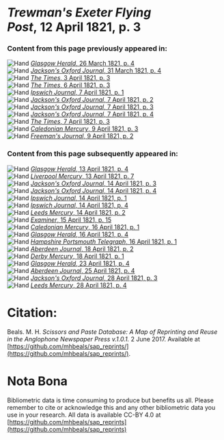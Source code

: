 # *Trewman's Exeter Flying Post*, 12 April 1821, p. 3  
  
### Content from this page previously appeared in:  
![Hand](http://scissorsandpaste.net/wp-content/uploads/2017/06/smallhandpointer.png) [*Glasgow Herald*, 26 March 1821, p. 4](https://mhbeals.github.io/sap_html/Glasgow-Herald/Glasgow-Herald-26-March-1821-p-4)  
![Hand](http://scissorsandpaste.net/wp-content/uploads/2017/06/smallhandpointer.png) [*Jackson's Oxford Journal*, 31 March 1821, p. 4](https://mhbeals.github.io/sap_html/Jackson's-Oxford-Journal/Jackson's-Oxford-Journal-31-March-1821-p-4)  
![Hand](http://scissorsandpaste.net/wp-content/uploads/2017/06/smallhandpointer.png) [*The Times*, 3 April 1821, p. 3](https://mhbeals.github.io/sap_html/The-Times/The-Times-3-April-1821-p-3)  
![Hand](http://scissorsandpaste.net/wp-content/uploads/2017/06/smallhandpointer.png) [*The Times*, 6 April 1821, p. 3](https://mhbeals.github.io/sap_html/The-Times/The-Times-6-April-1821-p-3)  
![Hand](http://scissorsandpaste.net/wp-content/uploads/2017/06/smallhandpointer.png) [*Ipswich Journal*, 7 April 1821, p. 1](https://mhbeals.github.io/sap_html/Ipswich-Journal/Ipswich-Journal-7-April-1821-p-1)  
![Hand](http://scissorsandpaste.net/wp-content/uploads/2017/06/smallhandpointer.png) [*Jackson's Oxford Journal*, 7 April 1821, p. 2](https://mhbeals.github.io/sap_html/Jackson's-Oxford-Journal/Jackson's-Oxford-Journal-7-April-1821-p-2)  
![Hand](http://scissorsandpaste.net/wp-content/uploads/2017/06/smallhandpointer.png) [*Jackson's Oxford Journal*, 7 April 1821, p. 3](https://mhbeals.github.io/sap_html/Jackson's-Oxford-Journal/Jackson's-Oxford-Journal-7-April-1821-p-3)  
![Hand](http://scissorsandpaste.net/wp-content/uploads/2017/06/smallhandpointer.png) [*Jackson's Oxford Journal*, 7 April 1821, p. 4](https://mhbeals.github.io/sap_html/Jackson's-Oxford-Journal/Jackson's-Oxford-Journal-7-April-1821-p-4)  
![Hand](http://scissorsandpaste.net/wp-content/uploads/2017/06/smallhandpointer.png) [*The Times*, 7 April 1821, p. 3](https://mhbeals.github.io/sap_html/The-Times/The-Times-7-April-1821-p-3)  
![Hand](http://scissorsandpaste.net/wp-content/uploads/2017/06/smallhandpointer.png) [*Caledonian Mercury*, 9 April 1821, p. 3](https://mhbeals.github.io/sap_html/Caledonian-Mercury/Caledonian-Mercury-9-April-1821-p-3)  
![Hand](http://scissorsandpaste.net/wp-content/uploads/2017/06/smallhandpointer.png) [*Freeman's Journal*, 9 April 1821, p. 2](https://mhbeals.github.io/sap_html/Freeman's-Journal/Freeman's-Journal-9-April-1821-p-2)  
  
### Content from this page subsequently appeared in:  
![Hand](http://scissorsandpaste.net/wp-content/uploads/2017/06/smallhandpointer.png) [*Glasgow Herald*, 13 April 1821, p. 4](https://mhbeals.github.io/sap_html/Glasgow-Herald/Glasgow-Herald-13-April-1821-p-4)  
![Hand](http://scissorsandpaste.net/wp-content/uploads/2017/06/smallhandpointer.png) [*Liverpool Mercury*, 13 April 1821, p. 7](https://mhbeals.github.io/sap_html/Liverpool-Mercury/Liverpool-Mercury-13-April-1821-p-7)  
![Hand](http://scissorsandpaste.net/wp-content/uploads/2017/06/smallhandpointer.png) [*Jackson's Oxford Journal*, 14 April 1821, p. 3](https://mhbeals.github.io/sap_html/Jackson's-Oxford-Journal/Jackson's-Oxford-Journal-14-April-1821-p-3)  
![Hand](http://scissorsandpaste.net/wp-content/uploads/2017/06/smallhandpointer.png) [*Jackson's Oxford Journal*, 14 April 1821, p. 4](https://mhbeals.github.io/sap_html/Jackson's-Oxford-Journal/Jackson's-Oxford-Journal-14-April-1821-p-4)  
![Hand](http://scissorsandpaste.net/wp-content/uploads/2017/06/smallhandpointer.png) [*Ipswich Journal*, 14 April 1821, p. 1](https://mhbeals.github.io/sap_html/Ipswich-Journal/Ipswich-Journal-14-April-1821-p-1)  
![Hand](http://scissorsandpaste.net/wp-content/uploads/2017/06/smallhandpointer.png) [*Ipswich Journal*, 14 April 1821, p. 4](https://mhbeals.github.io/sap_html/Ipswich-Journal/Ipswich-Journal-14-April-1821-p-4)  
![Hand](http://scissorsandpaste.net/wp-content/uploads/2017/06/smallhandpointer.png) [*Leeds Mercury*, 14 April 1821, p. 2](https://mhbeals.github.io/sap_html/Leeds-Mercury/Leeds-Mercury-14-April-1821-p-2)  
![Hand](http://scissorsandpaste.net/wp-content/uploads/2017/06/smallhandpointer.png) [*Examiner*, 15 April 1821, p. 15](https://mhbeals.github.io/sap_html/Examiner/Examiner-15-April-1821-p-15)  
![Hand](http://scissorsandpaste.net/wp-content/uploads/2017/06/smallhandpointer.png) [*Caledonian Mercury*, 16 April 1821, p. 1](https://mhbeals.github.io/sap_html/Caledonian-Mercury/Caledonian-Mercury-16-April-1821-p-1)  
![Hand](http://scissorsandpaste.net/wp-content/uploads/2017/06/smallhandpointer.png) [*Glasgow Herald*, 16 April 1821, p. 4](https://mhbeals.github.io/sap_html/Glasgow-Herald/Glasgow-Herald-16-April-1821-p-4)  
![Hand](http://scissorsandpaste.net/wp-content/uploads/2017/06/smallhandpointer.png) [*Hampshire Portsmouth Telegraph*, 16 April 1821, p. 1](https://mhbeals.github.io/sap_html/Hampshire-Portsmouth-Telegraph/Hampshire-Portsmouth-Telegraph-16-April-1821-p-1)  
![Hand](http://scissorsandpaste.net/wp-content/uploads/2017/06/smallhandpointer.png) [*Aberdeen Journal*, 18 April 1821, p. 2](https://mhbeals.github.io/sap_html/Aberdeen-Journal/Aberdeen-Journal-18-April-1821-p-2)  
![Hand](http://scissorsandpaste.net/wp-content/uploads/2017/06/smallhandpointer.png) [*Derby Mercury*, 18 April 1821, p. 1](https://mhbeals.github.io/sap_html/Derby-Mercury/Derby-Mercury-18-April-1821-p-1)  
![Hand](http://scissorsandpaste.net/wp-content/uploads/2017/06/smallhandpointer.png) [*Glasgow Herald*, 23 April 1821, p. 4](https://mhbeals.github.io/sap_html/Glasgow-Herald/Glasgow-Herald-23-April-1821-p-4)  
![Hand](http://scissorsandpaste.net/wp-content/uploads/2017/06/smallhandpointer.png) [*Aberdeen Journal*, 25 April 1821, p. 4](https://mhbeals.github.io/sap_html/Aberdeen-Journal/Aberdeen-Journal-25-April-1821-p-4)  
![Hand](http://scissorsandpaste.net/wp-content/uploads/2017/06/smallhandpointer.png) [*Jackson's Oxford Journal*, 28 April 1821, p. 3](https://mhbeals.github.io/sap_html/Jackson's-Oxford-Journal/Jackson's-Oxford-Journal-28-April-1821-p-3)  
![Hand](http://scissorsandpaste.net/wp-content/uploads/2017/06/smallhandpointer.png) [*Leeds Mercury*, 28 April 1821, p. 4](https://mhbeals.github.io/sap_html/Leeds-Mercury/Leeds-Mercury-28-April-1821-p-4)  


# Citation: 

Beals. M. H. *Scissors and Paste Database: A Map of Reprinting and Reuse in the Anglophone Newspaper Press v.1.0.1.* 2 June 2017. Available at [https://github.com/mhbeals/sap_reprints/](https://github.com/mhbeals/sap_reprints/). 

# Nota Bona

Bibliometric data is time consuming to produce but benefits us all. Please remember to cite or acknowledge this and any other bibliometric data you use in your research. All data is available CC-BY 4.0 at [https://github.com/mhbeals/sap_reprints](https://github.com/mhbeals/sap_reprints)